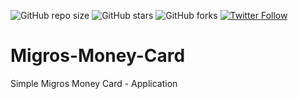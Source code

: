 ![GitHub repo size](https://img.shields.io/github/repo-size/busenurcetin/Migros-Money-Card)
![GitHub stars](https://img.shields.io/github/stars/busenurcetin/Migros-Money-Card?style=social)
![GitHub forks](https://img.shields.io/github/forks/busenurcetin/Migros-Money-Card?style=social)
[![Twitter Follow](https://img.shields.io/twitter/follow/busenurcetin16?style=social)](https://twitter.com/intent/follow?screen_name=busenurcetin16)

# Migros-Money-Card
Simple Migros Money Card - Application
